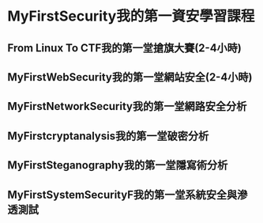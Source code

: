 # MyFirstSecurity我的第一資安學習課程

## From Linux To CTF我的第一堂搶旗大賽(2-4小時)

## MyFirstWebSecurity我的第一堂網站安全(2-4小時)
 
## MyFirstNetworkSecurity我的第一堂網路安全分析

## MyFirstcryptanalysis我的第一堂破密分析

## MyFirstSteganography我的第一堂隱寫術分析

## MyFirstSystemSecurityF我的第一堂系統安全與滲透測試
